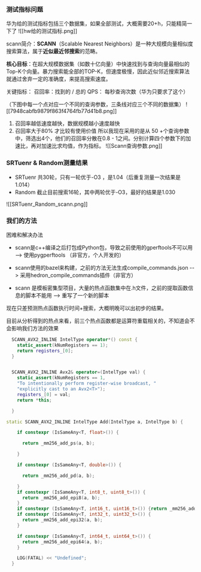 ### 测试指标问题
华为给的测试指标包括三个数据集，如果全部测试，大概需要20+h，只能精简一下了
![[hw给的测试指标.png]]

scann简介：**SCANN​**​（Scalable Nearest Neighbors）是一种​大规模向量相似度搜索算法​，属于​**​近似最近邻搜索​**​的范畴。

**​核心目标​**​：在超大规模数据集（如数十亿向量）中快速找到与查询向量最相似的Top-K个向量。暴力搜索能全部的TOP-K，但速度极慢，因此近似邻近搜索算法就通过舍弃一定的准确度，来提高搜索速度。

关键指标：
召回率：找到的 / 总的
QPS： 每秒查询次数（华为只要求了这个）

（下图中每一个点对应一个不同的查询参数，三条线对应三个不同的数据集）
![[7948cabfb9879f863f4764fb77d41b8.png]]

1. 召回率越低速度越快，数据规模越小速度越快
2. 召回率大于80% 才比较有使用价值
所以我现在采用的是从 50 +个查询参数中，筛选出4个，他们的召回率分散在0.8 - 1之间。分别计算四个参数下的加速比，再对加速比求均值，作为指标。
![[Scann查询参数.png]]

### SRTuenr & Random测量结果
* SRTuenr 共30轮，只有一轮优于-O3 ，是1.04（后重复测量一次结果是1.014）
* Random 截止目前搜索16轮，其中两轮优于-O3，最好的结果是1.030

![[SRTuenr_Random_scann.png]]

### 我们的方法
困难和解决办法
* scann是c++编译之后打包成Python包，导致之前使用的gperftools不可以用 --> 使用pygperftools （非官方，个人开发的）

* scann使用的bazel来构建，之前的方法无法生成compile_commands.json --> 采用hedron_compile_commands插件（非官方）

* scann 是模板密集型项目，大量的热点函数集中在.h文件，之前的提取函数信息的脚本不能用 --> 重写了一个新的脚本

现在只差预测热点函数执行时间+搜索，大概明晚可以出初步的结果。

目前从分析得到的热点来看，前三个热点函数都是运算符重载相关的，不知道会不会影响我们方法的效果
```c++
  SCANN_AVX2_INLINE IntelType operator*() const {
    static_assert(kNumRegisters == 1);
    return registers_[0];
  }


  SCANN_AVX2_INLINE Avx2& operator=(IntelType val) {
    static_assert(kNumRegisters == 1,
    "To intentionally perform register-wise broadcast, "
	"explicitly cast to an Avx2<T>");
    registers_[0] = val;
    return *this;

  }

static SCANN_AVX2_INLINE IntelType Add(IntelType a, IntelType b) {

    if constexpr (IsSameAny<T, float>()) {

      return _mm256_add_ps(a, b);

    }

    if constexpr (IsSameAny<T, double>()) {

      return _mm256_add_pd(a, b);

    }
    if constexpr (IsSameAny<T, int8_t, uint8_t>()) {
      return _mm256_add_epi8(a, b);
    }
    if constexpr (IsSameAny<T, int16_t, uint16_t>()) {return _mm256_add_epi16(a, b);}
    if constexpr (IsSameAny<T, int32_t, uint32_t>()) {
      return _mm256_add_epi32(a, b);
    }

    if constexpr (IsSameAny<T, int64_t, uint64_t>()) {
      return _mm256_add_epi64(a, b);
    }

    LOG(FATAL) << "Undefined";
  }
```
